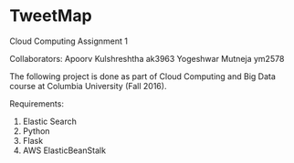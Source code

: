 # TweetMap
Cloud Computing Assignment 1

Collaborators:
Apoorv Kulshreshtha ak3963
Yogeshwar Mutneja ym2578

The following project is done as part of Cloud Computing and Big Data course at Columbia University (Fall 2016). 

Requirements:
1. Elastic Search
2. Python
3. Flask
4. AWS ElasticBeanStalk


